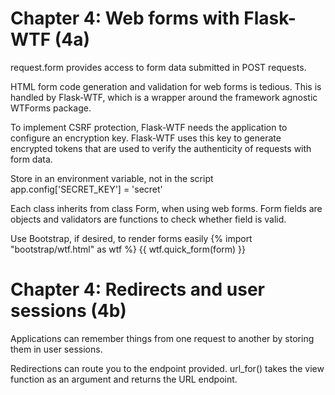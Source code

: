 Chapter 4: Web forms with Flask-WTF (4a)
========================================

request.form provides access to form data submitted in POST requests.

HTML form code generation and validation for web forms is tedious.  This is handled by Flask-WTF, which is
a wrapper around the framework agnostic WTForms package.

To implement CSRF protection, Flask-WTF needs the application to configure an encryption key. Flask-WTF uses this key to
generate encrypted tokens that are used to verify the authenticity of requests with form data.

Store in an environment variable, not in the script
app.config['SECRET_KEY'] = 'secret'

Each class inherits from class Form, when using web forms.
Form fields are objects and validators are functions to check whether field is valid.

Use Bootstrap, if desired, to render forms easily
{% import "bootstrap/wtf.html" as wtf %}
{{ wtf.quick_form(form) }}


Chapter 4: Redirects and user sessions (4b)
===========================================

Applications can remember things from one request to another by storing them in user sessions.

Redirections can route you to the endpoint provided.  url_for() takes the view function as an argument and
returns the URL endpoint.



